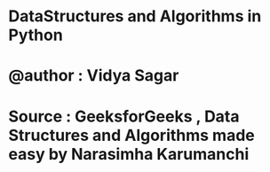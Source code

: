 # DataStructures and Algorithms in Python 

# @author : Vidya Sagar
# Source : GeeksforGeeks , Data Structures and Algorithms made easy by Narasimha Karumanchi

